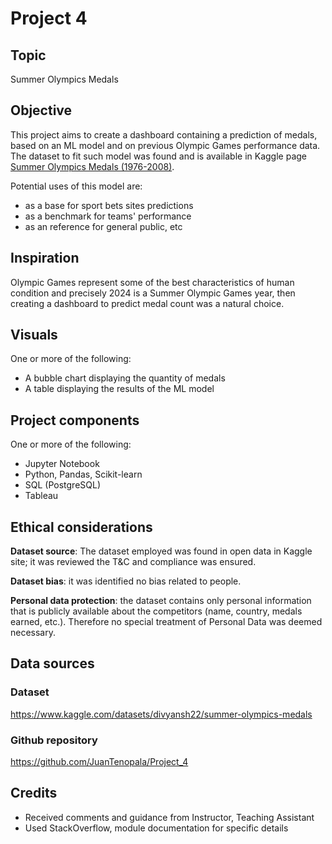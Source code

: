 # Project 4


## Topic
Summer Olympics Medals 


## Objective
This project aims to create a dashboard containing a prediction of medals, based on an ML model and on previous Olympic Games performance data. The dataset to fit such model was found and is available in Kaggle page [Summer Olympics Medals (1976-2008)](https://www.kaggle.com/datasets/divyansh22/summer-olympics-medals). 

Potential uses of this model are: 
* as a base for sport bets sites predictions
* as a benchmark for teams' performance 
* as an reference for general public, etc


## Inspiration
Olympic Games represent some of the best characteristics of human condition and precisely 2024 is a Summer Olympic Games year, then creating a dashboard to predict medal count was a natural choice. 


## Visuals
One or more of the following: 
- A bubble chart displaying the quantity of medals 
- A table displaying the results of the ML model 


## Project components 
One or more of the following: 
- Jupyter Notebook 
- Python, Pandas, Scikit-learn 
- SQL (PostgreSQL) 
- Tableau 


## Ethical considerations
**Dataset source**: The dataset employed was found in open data in Kaggle site; it was reviewed the T&C and compliance was ensured. 

**Dataset bias**: it was identified no bias related to people. 

**Personal data protection**: the dataset contains only personal information that is publicly available about the competitors (name, country, medals earned, etc.). Therefore no special treatment of Personal Data was deemed necessary. 

## Data sources 
### Dataset 
https://www.kaggle.com/datasets/divyansh22/summer-olympics-medals 


### Github repository 
https://github.com/JuanTenopala/Project_4


## Credits 
* Received comments and guidance from Instructor, Teaching Assistant 
* Used StackOverflow, module documentation for specific details 
